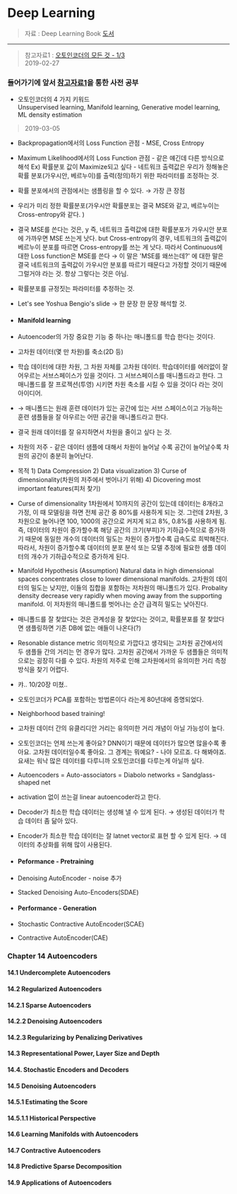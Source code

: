 Deep Learning 
====================

> 자료 : Deep Learning Book [도서](http://www.deeplearningbook.org/)
-------
> 참고자료1 : [오토인코더의 모든 것 - 1/3](https://tv.naver.com/v/3185672)<br>
> 2019-02-27
### 들어가기에 앞서 [참고자료1](https://tv.naver.com/v/3185672)을 통한 사전 공부
- 오토인코더의 4 가지 키워드 <br>
Unsupervised learning, Manifold learning, Generative model learning, ML density estimation <br>
>2019-03-05

- Backpropagation에서의 Loss Function 관점 - MSE, Cross Entropy 

- Maximum Likelihood에서의 Loss Function 관점 - 같은 얘긴데 다른 방식으로 해석
  Ex) 확률분포 값이 Maximize되고 싶다 - 네트워크 출력값은 우리가 정해놓은 확률 분포(가우시안, 베르누이)를 출력(정의)하기 위한 파라미터를 조정하는 것. 

- 확률 분포에서의 관점에서는 샘플링을 할 수 있다. → 가장 큰 장점

- 우리가 미리 정한 확률분포(가우시안 확률분포는 결국 MSE와 같고, 베르누이는 Cross-entropy와 같다. )

- 결국 MSE를 쓴다는 것은, y 즉, 네트워크 출력값에 대한 확률분포가 가우시안 분포에 가까우면 MSE 쓰는게 낫다. but Cross-entropy의 경우, 네트워크의 출력값이 베르누이 분포를 따르면 Cross-entropy를 쓰는 게 낫다. 따라서 Continuous에 대한 Loss function은 MSE를 쓴다 → 이 말은 'MSE를 왜쓰는데?' 에 대한 말은 결국 네트워크의 출력값이 가우시안 분포를 따르기 때문다고 가정할 것이기 때문에 그럴거야 라는 것. 항상 그렇다는 것은 아님. 

- 확률분포를 규정짓는 파라미터를 추정하는 것. 

- Let's see Yoshua Bengio's slide → 한 문장 한 문장 해석할 것.

- #### Manifold learning

- Autoencoder의 가장 중요한 기능 중 하나는 매니폴드를 학습 한다는 것이다.

- 고차원 데이터(몇 만 차원)를 축소(2D 등) 

- 학습 데이터에 대한 차원, 그 차원 자체를 고차원 데이터. 학습데이터를 에러없이 잘 어우르는 서브스페이스가 있을 것이다. 그 서브스페이스를 매니폴드라고 한다. 그 매니폴드를 잘 프로젝션(투영) 시키면 차원 축소를 시킬 수 있을 것이다 라는 것이 아이디어. 

- → 매니폴드는 원래 훈련 데이터가 있는 공간에 있는 서브 스페이스이고 가능하는 훈련 샘플들을 잘 아우르는 어떤 공간을 매니폴드라고 한다. 

- 결국 원래 데이터를 잘 유지하면서 차원을 줄이고 싶다 는 것.

- 차원의 저주  - 같은 데이터 샘플에 대해서 차원이 늘어날 수록 공간이 늘어날수록 차원의 공간이 충분히 늘어난다.

- 목적 1) Data Compression 2) Data visualization 3) Curse of dimensionality(차원의 저주에서 벗어나기 위해) 4) Dicovering most important features(피처 찾기)

- Curse of dimensionality
  1차원에서 10까지의 공간이 있는데 데이터는 8개라고 가정, 이 때 모델링을 하면 전체 공간 중 80%를 사용하게 되는 것. 그런데 2차원, 3차원으로 늘어나면 100, 1000의 공간으로 커지게 되고 8%, 0.8%를 사용하게 됨. 즉, 데이터의 차원이 증가할수록 해당 공간의 크기(부피)가 기하급수적으로 증가하기 때문에 동일한 개수의 데이터의 밀도는 차원이 증가할수록 급속도로 희박해진다. 따라서, 차원이 증가할수록 데이터의 분포 분석 또는 모델 추정에 필요한 샘플 데이터의 개수가 기하급수적으로 증가하게 된다. 

- Manifold Hypothesis (Assumption)
  Natural data in high dimensional spaces concentrates close to lower dimensional manifolds.
  고차원의 데이터의 밀도는 낮지만, 이들의 집합을 포함하는 저차원의 매니폴드가 있다.
  Probality density decrease very rapidly when moving away from the supporting manifold.
  이 저차원의 매니폴드를 벗어나는 순간 급격히 밀도는 낮아진다.

- 매니폴드를 잘 찾았다는 것은 관계성을 잘 찾았다는 것이고, 확률분포를 잘 찾았다면 샘플링하면 기존 DB에 없는 애들이 나온다(?) 

- Resonable distance metric
  의미적으로 가깝다고 생각되는 고차원 공간에서의 두 샘플들 간의 거리는 먼 경우가 많다. 고차원 공간에서 가까운 두 샘플들은 의미적으로는 굉장히 다를 수 있다. 차원의 저주로 인해 고차원에서의 유의미한 거리 측정 방식을 찾기 어렵다. 

- 캬.. 10/20장 미쳤..

- 오토인코더가 PCA를 포함하는 방법론이다 라는게 80년대에 증명되었다.

- Neighborhood based training!

- 고차원 데이터 간의 유클리디안 거리는 유의미한 거리 개념이 아닐 가능성이 높다.

- 오토인코더는 언제 쓰는게 좋아요? 
  DNN이기 때문에 데이터가 많으면 많을수록 좋아요. 고차원 데이터일수록 좋아요. 그 경계는 뭐예요? - 나야 모르죠. 다 해봐야죠. 요새는 워낙 많은 데이터를 다루니까 오토인코더를 다루는게 아닐까 싶다.

- Autoencoders = Auto-associators = Diabolo networks = Sandglass-shaped net

- activation 없이 쓰는걸 linear autoencoder라고 한다.

- Decoder가 최소한 학습 데이터는 생성해 낼 수 있게 된다. → 생성된 데이터가 학습 데이터 좀 닮아 있다.

- Encoder가 최소한 학습 데이터는 잘 latnet vector로 표현 할 수 있게 된다. → 데이터의 추상화를 위해 많이 사용된다. 

- #### Peformance - Pretraining

- Denoising AutoEncoder - noise 추가

- Stacked Denoising Auto-Encoders(SDAE)

- #### Performance - Generation

- Stochastic Contractive AutoEncoder(SCAE)

- Contractive AutoEncoder(CAE)




### Chapter 14 Autoencoders

#### 14.1 Undercomplete Autoencoders

#### 14.2 Regularized Autoencoders

#### 14.2.1 Sparse Autoencoders

#### 14.2.2 Denoising Autoencoders

#### 14.2.3 Regularizing by Penalizing Derivatives

#### 14.3 Representational Power, Layer Size and Depth

#### 14.4. Stochastic Encoders and Decoders

#### 14.5 Denoising Autoencoders

#### 14.5.1 Estimating the Score

#### 14.5.1.1 Historical Perspective

#### 14.6 Learning Manifolds with Autoencoders

#### 14.7 Contractive Autoencoders

#### 14.8 Predictive Sparse Decomposition

#### 14.9 Applications of Autoencoders

<!--stackedit_data:
eyJoaXN0b3J5IjpbODQyOTc0MzA1XX0=
-->